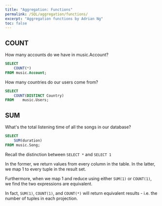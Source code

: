 ```yaml
---
title: "Aggregation: Functions"
permalink: /SQL/aggregation/functions/
excerpt: "Aggregation functions by Adrian Ng"
toc: false
---
```


## COUNT


How many accounts do we have in music.Account?


```sql
SELECT 
	COUNT(*)
FROM music.Account;
```

How many countries do our users come from?

```sql
SELECT
	COUNT(DISTINCT Country)
FROM	music.Users;
```


## SUM

What's the total listening time of all the songs in our database?

```sql
SELECT
	SUM(duration)
FROM music.Song;
```

Recall the distinction between `SELECT *` and `SELECT 1`

In the former, we return values from every column in the table. 
In the latter, we map 1 to every tuple in the result set.

Furthermore, when we map 1 and reduce using either `SUM(1)` or `COUNT(1)`, we find the two expressions are equivalent.

In fact, `SUM(1)`, `COUNT(1)`, and `COUNT(*)` will return equivalent results - i.e. the number of tuples in each projection.

